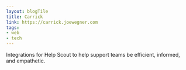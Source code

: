 ```yaml
---
layout: blogTile
title: Carrick
link: https://carrick.joewegner.com
tags:
- web
- tech
---
```

Integrations for Help Scout to help support teams be efficient, informed, and empathetic.

